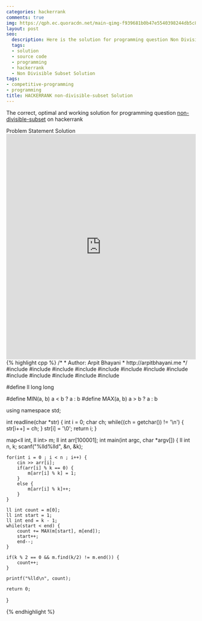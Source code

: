 ```yaml
---
categories: hackerrank
comments: true
img: https://qph.ec.quoracdn.net/main-qimg-f939681b0b47e5540398244db5c8966f?convert_to_webp=true
layout: post
seo:
  description: Here is the solution for programming question Non Divisible Subset on hackerrank
  tags:
  - solution
  - source code
  - programming
  - hackerrank
  - Non Divisible Subset Solution
tags:
- competitive-programming
- programming
title: HACKERRANK non-divisible-subset Solution
---
```

The correct, optimal and working solution for programming question [non-divisible-subset](https://www.hackerrank.com/challenges/non-divisible-subset) on hackerrank

<div class="ui secondary pointing large menu">
  <a class="grey item" data-tab="problem-statement">
    Problem Statement
  </a>
  <a class="active item grey" data-tab="solution">
    Solution
  </a>
</div>
<div class="ui bottom attached tab" data-tab="problem-statement">
    <iframe src="https://www.hackerrank.com/challenges/non-divisible-subset" width="100%" height="600px" style="overflow: scroll; border: none;"></iframe>
</div>
<div class="ui bottom attached active tab" data-tab="solution">
{% highlight cpp %}
/*
 *  Author: Arpit Bhayani
 *  http://arpitbhayani.me
 */
#include <cmath>
#include <cstdio>
#include <cstdlib>
#include <climits>
#include <deque>
#include <iostream>
#include <list>
#include <limits>
#include <map>
#include <queue>
#include <set>
#include <stack>
#include <vector>

#define ll long long

#define MIN(a, b) a < b ? a : b
#define MAX(a, b) a > b ? a : b

using namespace std;

int readline(char *str) {
    int i = 0;
    char ch;
    while((ch = getchar()) != '\n') {
        str[i++] = ch;
    }
    str[i] = '\0';
    return i;
}

map<ll int, ll int> m;
ll int arr[100001];
int main(int argc, char *argv[]) {
    ll int n, k;
    scanf("%lld%lld", &n, &k);

    for(int i = 0 ; i < n ; i++) {
        cin >> arr[i];
        if(arr[i] % k == 0) {
            m[arr[i] % k] = 1;
        }
        else {
            m[arr[i] % k]++;
        }
    }

    ll int count = m[0];
    ll int start = 1;
    ll int end = k - 1;
    while(start < end) {
        count += MAX(m[start], m[end]);
        start++;
        end--;
    }

    if(k % 2 == 0 && m.find(k/2) != m.end()) {
        count++;
    }

    printf("%lld\n", count);

    return 0;
}

{% endhighlight %}
</div>
